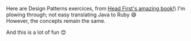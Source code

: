 Here are Design Patterns exercices, from [Head First's amazing book!](https://www.oreilly.com/library/view/head-first-design/9781492077992/?_gl=1*s27sh1*_ga*MTc2MDEzNDY2Ny4xNzMxNzE3Njky*_ga_092EL089CH*MTczMTcxNzY5MS4xLjAuMTczMTcxNzY5NC41Ny4wLjA.)\
I'm plowing through; not easy translating Java to Ruby 😅\
However, the concepts remain the same.

And this is a lot of fun 😊

